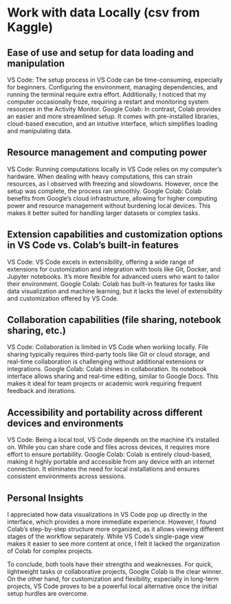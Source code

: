 # Work with data Locally (csv from Kaggle)
## Ease of use and setup for data loading and manipulation
VS Code: The setup process in VS Code can be time-consuming, especially for beginners. Configuring the environment, managing dependencies, and running the terminal require extra effort. Additionally, I noticed that my computer occasionally froze, requiring a restart and monitoring system resources in the Activity Monitor.
Google Colab: In contrast, Colab provides an easier and more streamlined setup. It comes with pre-installed libraries, cloud-based execution, and an intuitive interface, which simplifies loading and manipulating data.
## Resource management and computing power
VS Code: Running computations locally in VS Code relies on my computer’s hardware. When dealing with heavy computations, this can strain resources, as I observed with freezing and slowdowns. However, once the setup was complete, the process ran smoothly.
Google Colab: Colab benefits from Google’s cloud infrastructure, allowing for higher computing power and resource management without burdening local devices. This makes it better suited for handling larger datasets or complex tasks.
## Extension capabilities and customization options in VS Code vs. Colab’s built-in features
VS Code: VS Code excels in extensibility, offering a wide range of extensions for customization and integration with tools like Git, Docker, and Jupyter notebooks. It’s more flexible for advanced users who want to tailor their environment.
Google Colab: Colab has built-in features for tasks like data visualization and machine learning, but it lacks the level of extensibility and customization offered by VS Code.
## Collaboration capabilities (file sharing, notebook sharing, etc.)
VS Code: Collaboration is limited in VS Code when working locally. File sharing typically requires third-party tools like Git or cloud storage, and real-time collaboration is challenging without additional extensions or integrations.
Google Colab: Colab shines in collaboration. Its notebook interface allows sharing and real-time editing, similar to Google Docs. This makes it ideal for team projects or academic work requiring frequent feedback and iterations.
## Accessibility and portability across different devices and environments
VS Code: Being a local tool, VS Code depends on the machine it’s installed on. While you can share code and files across devices, it requires more effort to ensure portability.
Google Colab: Colab is entirely cloud-based, making it highly portable and accessible from any device with an internet connection. It eliminates the need for local installations and ensures consistent environments across sessions.
## Personal Insights
I appreciated how data visualizations in VS Code pop up directly in the interface, which provides a more immediate experience. However, I found Colab’s step-by-step structure more organized, as it allows viewing different stages of the workflow separately.
While VS Code’s single-page view makes it easier to see more content at once, I felt it lacked the organization of Colab for complex projects.

To conclude, both tools have their strengths and weaknesses. For quick, lightweight tasks or collaborative projects, Google Colab is the clear winner. On the other hand, for customization and flexibility, especially in long-term projects, VS Code proves to be a powerful local alternative once the initial setup hurdles are overcome.
